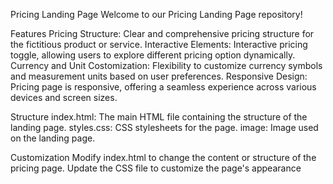 Pricing Landing Page
Welcome to our Pricing Landing Page repository!

Features
Pricing Structure: Clear and comprehensive pricing structure for the fictitious product or service.
Interactive Elements: Interactive pricing toggle, allowing users to explore different pricing option dynamically.
Currency and Unit Costomization: Flexibility to customize currency symbols and measurement units based on user preferences.
Responsive Design: Pricing page is responsive, offering a seamless experience across various devices and screen sizes.

Structure
index.html: The main HTML file containing the structure of the landing page.
styles.css: CSS stylesheets for the page.
image: Image used on the landing page.

Customization
Modify index.html to change the content or structure of the pricing page.
Update the CSS file to customize the page's appearance
